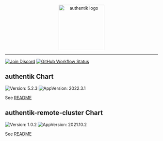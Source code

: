 <p align="center">
    <img src="https://goauthentik.io/img/icon_top_brand_colour.svg" height="150" alt="authentik logo">
</p>

---

[![Join Discord](https://img.shields.io/discord/809154715984199690?label=Discord&style=for-the-badge)](https://goauthentik.io/discord)
[![GitHub Workflow Status](https://img.shields.io/github/workflow/status/goauthentik/helm/Lint%20and%20Test%20Chart?label=ci&style=for-the-badge)](https://github.com/goauthentik/helm/actions/workflows/lint-test.yaml)

## authentik Chart

![Version: 5.2.3](https://img.shields.io/badge/Version-5.2.3-informational?style=for-the-badge)
![AppVersion: 2022.3.1](https://img.shields.io/badge/AppVersion-2022.3.1-informational?style=for-the-badge)

See [README](./charts/authentik/README.md)

## authentik-remote-cluster Chart

![Version: 1.0.2](https://img.shields.io/badge/Version-1.0.2-informational?style=for-the-badge)
![AppVersion: 2021.10.2](https://img.shields.io/badge/AppVersion-2021.10.2-informational?style=for-the-badge)

See [README](./charts/authentik-remote-cluster/README.md)
